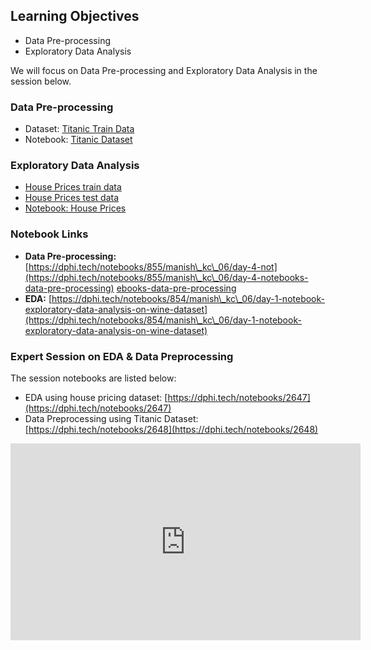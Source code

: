 ## Learning Objectives

* Data Pre-processing
* Exploratory Data Analysis

We will focus on Data Pre-processing and Exploratory Data Analysis in the session below.

### Data Pre-processing

* Dataset: [Titanic Train Data](https://raw.githubusercontent.com/dphi-official/Datasets/master/titanic\_data.csv)
* Notebook: [Titanic Dataset](https://www.kaggle.com/steffanj/titanic-preprocessing-eda-and-ml-in-python)

### Exploratory Data Analysis

* [House Prices train data](https://raw.githubusercontent.com/dphi-official/Datasets/master/House\_Prices/train\_houseprices.csv)
* [House Prices test data](https://raw.githubusercontent.com/dphi-official/Datasets/master/House\_Prices/test\_houseprices.csv)
* [Notebook: House Prices](https://www.kaggle.com/spscientist/a-simple-tutorial-on-exploratory-data-analysis/notebook)

### Notebook Links

* **Data Pre-processing:** [https://dphi.tech/notebooks/855/manish\_kc\_06/day-4-not](https://dphi.tech/notebooks/855/manish\_kc\_06/day-4-notebooks-data-pre-processing) [ebooks-data-pre-processing](https://dphi.tech/notebooks/855/manish\_kc\_06/day-4-notebooks-data-pre-processing)
* **EDA:** [https://dphi.tech/notebooks/854/manish\_kc\_06/day-1-notebook-exploratory-data-analysis-on-wine-dataset](https://dphi.tech/notebooks/854/manish\_kc\_06/day-1-notebook-exploratory-data-analysis-on-wine-dataset)

### Expert Session on EDA & Data Preprocessing

The session notebooks are listed below:

* EDA using house pricing dataset: [https://dphi.tech/notebooks/2647](https://dphi.tech/notebooks/2647)
* Data Preprocessing using Titanic Dataset: [https://dphi.tech/notebooks/2648](https://dphi.tech/notebooks/2648)

<iframe width="560" height="315" src="https://www.youtube.com/embed/ni5BO0mO1x8" title="YouTube video player" frameborder="0" allow="accelerometer; autoplay; clipboard-write; encrypted-media; gyroscope; picture-in-picture" allowfullscreen></iframe>